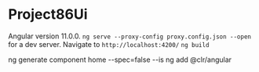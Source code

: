 # Project86Ui

Angular version 11.0.0.
`ng serve --proxy-config proxy.config.json --open` for a dev server. Navigate to `http://localhost:4200/`
`ng build`

ng generate component home --spec=false --is
ng add @clr/angular
